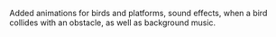 Added animations for birds and platforms, sound effects, when a bird collides with an obstacle, as well as background music.
